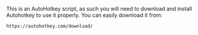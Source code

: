 This is an AutoHotkey script, as such you will need to download and install Autohotkey to use it properly.
You can easily download it from:

	https://autohotkey.com/download/